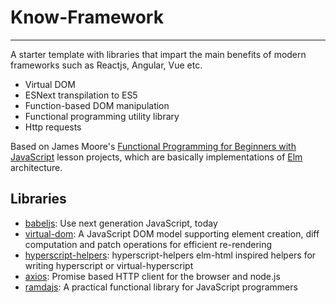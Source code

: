 
# Know-Framework
----
A starter template with libraries that impart the main benefits of modern frameworks such as Reactjs, Angular, Vue etc. 
- Virtual DOM
- ESNext transpilation to ES5 
- Function-based DOM manipulation
- Functional programming utility library
- Http requests
  
Based on James Moore's [Functional Programming for Beginners with JavaScript](https://www.knowthen.com/functional-programming-for-beginners-with-javascript) lesson projects, which are basically implementations of [Elm](https://elm-lang.org/) architecture.

## Libraries
* [babeljs](https://babeljs.io/): Use next generation JavaScript, today
* [virtual-dom](https://www.npmjs.com/package/virtual-dom): A JavaScript DOM model supporting element creation, diff computation and patch operations for efficient re-rendering
* [hyperscript-helpers](https://www.npmjs.com/package/hyperscript-helpers): hyperscript-helpers elm-html inspired helpers for writing hyperscript or virtual-hyperscript
* [axios](https://www.npmjs.com/package/axios): Promise based HTTP client for the browser and node.js
* [ramdajs](https://www.npmjs.com/package/ramda): A practical functional library for JavaScript programmers